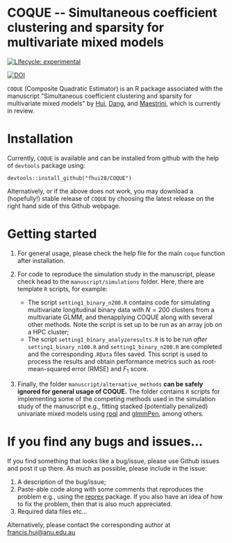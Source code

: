 # COQUE -- Simultaneous coefficient clustering and sparsity for multivariate mixed models

<!-- badges: start -->

[![Lifecycle: experimental](https://img.shields.io/badge/lifecycle-experimental-orange.svg)](https://www.tidyverse.org/lifecycle/#experimental)

[![DOI](https://zenodo.org/badge/DOI/10.5281/zenodo.11296754.svg)](https://doi.org/10.5281/zenodo.11296754)

<!-- badges: end -->

`COQUE` (Composite Quadratic Estimator) is an R package associated with the manuscript "Simultaneous coefficient clustering and sparsity for multivariate mixed models" by [Hui](https://francishui.netlify.app/), [Dang](https://sites.google.com/view/khuedungdang/home?authuser=0), and [Maestrini](https://sites.google.com/view/lucamaestrini), which is currently in review.

# Installation

Currently, `COQUE` is available and can be installed from github with the help of `devtools` package using:

```         
devtools::install_github("fhui28/COQUE")
```

Alternatively, or if the above does not work, you may download a (hopefully!) stable release of `COQUE` by choosing the latest release on the right hand side of this Github webpage.

# Getting started

1.  For general usage, please check the help file for the main `coque` function after installation.

2.  For code to reproduce the simulation study in the manuscript, please check head to the `manuscript/simulations` folder. Here, there are template `R` scripts, for example:

    -   The script `setting1_binary_n200.R` contains code for simulating multivariate longitudinal binary data with $N = 200$ clusters from a multivariate GLMM, and thenapplying COQUE along with several other methods. Note the script is set up to be run as an array job on a HPC cluster;
    -   The script `setting1_binary_analyzeresults.R` is to be run *after* `setting1_binary_n100.R` and `setting1_binary_n200.R` are completed and the corresponding .`RData` files saved. This script is used to process the results and obtain performance metrics such as root-mean-squared error (RMSE) and $F_1$ score.

3.  Finally, the folder `manuscript/alternative_methods` **can be safely ignored for general usage of COQUE.** The folder contains `R` scripts for implementing some of the competing methods used in the simulation study of the manuscript e.g., fitting stacked (potentially penalized) univariate mixed models using [rpql](https://cran.r-project.org/web/packages/rpql/index.html) and [glmmPen](https://cran.r-project.org/web/packages/glmmPen/index.html), among others.

# If you find any bugs and issues...

If you find something that looks like a bug/issue, please use Github issues and post it up there. As much as possible, please include in the issue:

1.  A description of the bug/issue;
2.  Paste-able code along with some comments that reproduces the problem e.g., using the [reprex](https://cran.r-project.org/web/packages/reprex/index.html) package. If you also have an idea of how to fix the problem, then that is also much appreciated.
3.  Required data files etc...

Alternatively, please contact the corresponding author at [francis.hui\@anu.edu.au](mailto:francis.hui@anu.edu.au)
